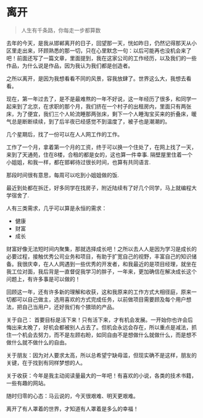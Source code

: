 # 离开

> 人生有千条路，你每走一步都算数

去年的今天，是我从邯郸离开的日子，回望那一天，恍如昨日，仍然记得那天从小区里走出来，环顾熟悉的那一切，只在心里默念一句：以后可能再也没机会来了吧！前面还写了一篇文章，里面提到，我在这家公司的工作经历，以及我们的一些作品，为什么说是作品，因为我认为我们都是创造者。

之所以离开，是因为我想看看不同的风景，容我放肆了。世界这么大，我想去看看。

现在，第一年过去了，是不是最难熬的一年不好说，这一年经历了很多，和同学一起来到了北京，在求职的那个月，我们挤在一个村子的出租房内，里面只有两张床，为了便宜，我们三个人轮流睡那两张床，剩下一个人睡淘宝买来的折叠床，暖气总是断断续续，到了后半夜已经感觉不到温度了，被子也是潮潮的。

几个星期后，找了一份可以在人人网工作的工作。

工作了一个月，拿着第一个月的工资，终于可以换一个住处了，在网上找了一天，来到了天通苑，住在8楼，合租的都是女的，这也算一件幸事. 隔壁屋里住着一个小姐姐，和我一样，都在邯郸待过很长时间，也算有共同语言.

那段时间很有意思，每周可以吃到小姐姐做的饭.

最近到处都在拆迁，好多同学在找房子，附近陆续有了好几个同学，马上就编程大学宿舍了.

人有三类需求，几乎可以算是永恒的需求：

- 健康
- 财富
- 成长

财富好像无法短时间内聚集，那就选择成长吧！之所以去人人是因为学习是成长的必要过程，接触优秀公司业务和项目，有助于扩宽自己的视野，丰富自己的知识储备。我很庆幸，在人人网遇到一些优秀的开发者，和我最近的是项目经理，就坐在我工位对面，我后背是一直督促我学习的胖子，一年来，更加确信在解决成长这个问题上，有许多事是可以做的！ 

回顾这一年，还有许多新的理解和收获，这和我原来的工作方式大相径庭，原来一切都可以自己做主，选用喜欢的方式完成任务，以前做项目需要顾及每个用户想法，把自己当用户，还好我们有个猥琐的产品。

关于自己： 首要目标是活下来！只有活下来，才有机会发展。一开始你也许会后悔出来太晚了，好机会都被别人占去了。但机会永远会存在，所以重点是减法，抓住一个机会去努力，而不是左顾右盼，如同自由不是想做什么就做什么，而是想不做什么就不做什么的自由。

关于朋友：因为对人要求太高，所以总希望宁缺毋滥，但现实确不是这样，朋友的关键，在于找到有同样梦想的人。

关于收获：今年是我主动阅读量最大的一年吧！有喜欢的小说，各类的技术书籍，一些有趣的网站。

随时归零的心态：马云说的，今天很艰难、明天更艰难。

离开了有人罩着的世界，才知道有人罩着是多么的幸福！

